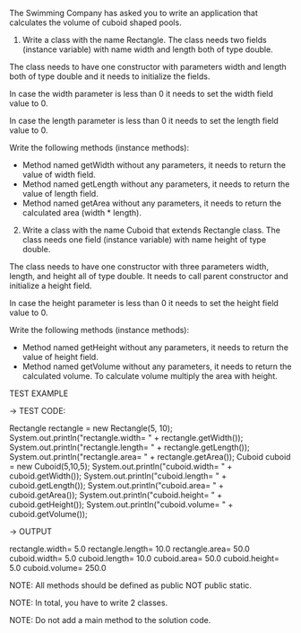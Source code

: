 The Swimming Company has asked you to write an application that calculates the volume of cuboid shaped pools.

1. Write a class with the name Rectangle. The class needs two fields (instance variable) with name width and length both
   of type double.

The class needs to have one constructor with parameters width and length both of type double and it needs to initialize
the fields.

In case the width parameter is less than 0 it needs to set the width field value to 0.

In case the length parameter is less than 0 it needs to set the length field value to 0.

Write the following methods (instance methods):

* Method named getWidth without any parameters, it needs to return the value of width field.
* Method named getLength without any parameters, it needs to return the value of length field.
* Method named getArea without any parameters, it needs to return the calculated area (width * length).


2. Write a class with the name Cuboid that extends Rectangle class. The class needs one field (instance variable) with
   name height of type double.

The class needs to have one constructor with three parameters width, length, and height all of type double. It needs to
call parent constructor and initialize a height field.

In case the height parameter is less than 0 it needs to set the height field value to 0.

Write the following methods (instance methods):

* Method named getHeight without any parameters, it needs to return the value of height field.
* Method named getVolume without any parameters, it needs to return the calculated volume. To calculate volume multiply
  the area with height.

TEST EXAMPLE

→ TEST CODE:

Rectangle rectangle = new Rectangle(5, 10);
System.out.println("rectangle.width= " + rectangle.getWidth());
System.out.println("rectangle.length= " + rectangle.getLength());
System.out.println("rectangle.area= " + rectangle.getArea());
Cuboid cuboid = new Cuboid(5,10,5);
System.out.println("cuboid.width= " + cuboid.getWidth());
System.out.println("cuboid.length= " + cuboid.getLength());
System.out.println("cuboid.area= " + cuboid.getArea());
System.out.println("cuboid.height= " + cuboid.getHeight());
System.out.println("cuboid.volume= " + cuboid.getVolume());

→ OUTPUT

rectangle.width= 5.0
rectangle.length= 10.0
rectangle.area= 50.0
cuboid.width= 5.0
cuboid.length= 10.0
cuboid.area= 50.0
cuboid.height= 5.0
cuboid.volume= 250.0

NOTE: All methods should be defined as public NOT public static.

NOTE: In total, you have to write 2 classes.

NOTE: Do not add a main method to the solution code.